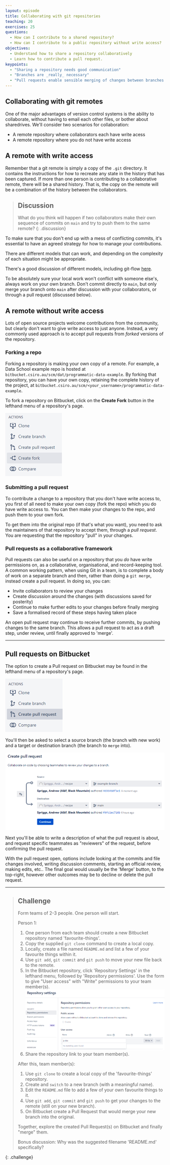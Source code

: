 ```yaml
---
layout: episode
title: Collaborating with git repositories
teaching: 20
exercises: 25
questions:
  - How can I contribute to a shared repository?
  - How can I contribute to a public repository without write access?
objectives:
  - Understand how to share a repository collaboratively
  - Learn how to contribute a pull request.
keypoints:
  - "Sharing a repository needs good communication"
  - "Branches are _really_ necessary"
  - "Pull requests enable sensible merging of changes between branches and across repositories"
---
```


## Collaborating with git remotes

One of the major advantages of version control systems is the ability to collaborate, without having to email each other files, or bother about sharedrives. We'll consider two scenarios for collaboration:

- A remote repository where collaborators each have write acess
- A remote repository where you do not have write access

## A remote with write access

Remember that a git remote is simply a copy of the `.git` directory. It contains the instructions for how to recreate any state in the history that has been captured. If more than one person is contributing to a collaborative remote, there will be a shared history. That is, the copy on the remote will be a combination of the history between the collaborators.

> ## Discussion
>
> What do you think will happen if two collaborators make their own sequence of commits on `main` and try to push them to the same remote?
{: .discussion}

To make sure that you don't end up with a mess of conflicting commits, it's essential to have an agreed strategy for how to manage your contributions.

There are different models that can work, and depending on the complexity of each situation might be appropriate.

There's a good discussion of different models, including git-flow [here](https://www.gitkraken.com/learn/git/git-flow).

To be absolutely sure your local work won't conflict with someone else's, always work on your own branch. Don't commit directly to `main`, but only merge your branch onto `main` after discussion with your collaborators, or through a pull request (discussed below).


## A remote without write access

Lots of open source projects welcome contributions from the community, but clearly don't want to give write access to just anyone. Instead, a very commonly used approach is to accept pull requests from _forked_ versions of the repository.

### Forking a repo
Forking a repository is making your own copy of a remote. For example, a Data School example repo is hosted at 
`bitbucket.csiro.au/scm/dat/programmatic-data-example`. By forking that repository, you can have your own copy, retaining 
the complete history of the project, at `bitbucket.csiro.au/scm/<your_username>/programmatic-data-example`.  

To fork a repository on Bitbucket, click on the **Create Fork** button in the lefthand menu of a repository's page.  

![bitbucket repo fork](../fig/bitbucket/fork.png)

### Submitting a pull request

To contribute a change to a repository that you don't have write access to, you first of all need to make your own copy (fork the repo) which you do have write access to.
You can then make your changes to the repo, and push them to your own fork.

To get them into the original repo (if that's what you want), you need to ask the maintainers of that repository to accept them, through a _pull request_.
You are requesting that the repository "pull" in your changes. 

### Pull requests as a collaborative framework

Pull requests can also be useful on a repository that you *do* have write permissions on, as a collaborative,
organisational, and record-keeping tool. A common working pattern, when using Git in a team, is to complete a
body of work on a separate branch and then, rather than doing a `git merge`, instead create a pull request. 
In doing so, you can:
* Invite collaborators to review your changes
* Create discussion around the changes (with discussions saved for posterity)
* Continue to make further edits to your changes before finally merging
* Save a formalised record of these steps having taken place  
  
An open pull request may continue to receive further commits, by pushing changes to the same branch. 
This allows a pull request to act as a draft step, under review, until finally approved to 'merge'.  

---

## Pull requests on Bitbucket

The option to create a Pull request on Bitbucket may be found in the lefthand menu of a repository's page. 

![bitbucket pull request menu](../fig/bitbucket/pull-1.png)

You'll then be asked to select a source branch (the branch with new work) and a target or destination branch
(the branch to `merge` into). 

![bitbucket pull request menu](../fig/bitbucket/pull-2.png)

Next you'll be able to write a description of what the pull request is about, and request specific teammates 
as "reviewers" of the request, before confirming the pull request. 
  
With the pull request open, options include looking at the commits and file changes involved, writing discussion
comments, starting an official review, making edits, etc.. The final goal would usually be the 'Merge' button,
to the top-right, however other outcomes may be to decline or delete the pull request. 
  
---
  
  
> ## Challenge
>
> Form teams of 2-3 people. One person will start.
> 
> Person 1:
> 1. One person from each team should create a new Bitbucket repository named 'favourite-things'.
> 2. Copy the supplied `git clone` command to create a local copy.
> 3. Locally, create a file named `README.md` and list a few of your favourite things within it.
> 4. Use `git add`, `git commit` and `git push` to move your new file back to the remote.
> 5. In the Bitbucket repository, click 'Repository Settings' in the lefthand menu, followed by 'Repository permissions'.  Use the form to give "User access" with "Write" permissions to your team member(s). ![bitbucket pull request menu](../fig/bitbucket/adduser.png)  
> 6. Share the repository link to your team member(s).
>  
>  
> After this, team member(s):
> 1. Use `git clone` to create a local copy of the 'favourite-things' repository.
> 2. Create and `switch` to a new branch (with a meaningful name).
> 3. Edit the `README.md` file to add a few of your own favourite things to it.
> 4. Use `git add`, `git commit` and `git push` to get your changes to the remote (still on your new branch).
> 5. On Bitbucket create a Pull Request that would merge your new branch into the original.
>  
>  
> Together, explore the created Pull Request(s) on Bitbucket and finally "merge" them. 
>  
>  
> Bonus discussion: Why was the suggested filename 'README.md' specifically?  
>  
{: .challenge}
